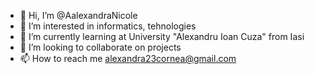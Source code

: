 - 👋 Hi, I’m @AalexandraNicole
- 👀 I’m interested in informatics, tehnologies
- 🌱 I’m currently learning at University "Alexandru Ioan Cuza" from Iasi
- 💞️ I’m looking to collaborate on projects
- 📫 How to reach me alexandra23cornea@gmail.com

<!---
AalexandraNicole/AalexandraNicole is a ✨ special ✨ repository because its `README.md` (this file) appears on your GitHub profile.
You can click the Preview link to take a look at your changes.
--->
